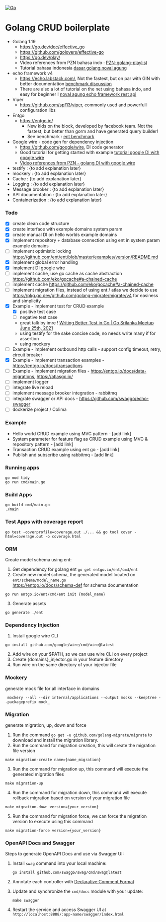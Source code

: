 [![Go](https://github.com/adityasatrio/golang-echo-boilerplate/actions/workflows/go.yml/badge.svg)](https://github.com/adityasatrio/golang-echo-boilerplate/actions/workflows/go.yml)

# Golang CRUD boilerplate
  
- Golang 1.19
  - https://go.dev/doc/effective_go
  - https://github.com/golovers/effective-go
  - https://go.dev/play/
  - Video references from PZN bahasa indo : [PZN-golang-playlist](https://www.youtube.com/watch?v=JOXbresHhIk&list=PL-CtdCApEFH-0i9dzMzLw6FKVrFWv3QvQ)
  - Tutorial bahasa indonesia [dasar golang noval agung](https://dasarpemrogramangolang.novalagung.com/1-berkenalan-dengan-golang.html)
- echo framework v4
  - https://echo.labstack.com/, Not the fastest, but on par with GIN with better documentation [benchmark discussion](https://github.com/labstack/echo/discussions/2143)
  - There are also a lot of tutorial on the net using bahasa indo, and easy for beginner ! [noval agung echo framework rest api](https://dasarpemrogramangolang.novalagung.com/C-echo-routing.html) 
- Viper 
  - https://github.com/spf13/viper, commonly used and powerfull configuration libs
- Entgo
  - https://entgo.io/
    - New kids on the block, developed by facebook team. Not the fastest, but better than gorm and have generated query builder! 
    - See benchmark : [ent benchmark](https://github.com/efectn/go-orm-benchmarks/blob/master/results.md)
- Google wire - code gen for dependency injection
  - https://github.com/google/wire, DI code generator
  - Good tutorial for getting started with example [tutorial google DI with google wire](https://clavinjune.dev/en/blogs/golang-dependency-injection-using-wire/)
  - [Video references from PZN - golang DI with google wire](https://www.youtube.com/watch?v=dZ8Ir4Gc8D0&list=PL-CtdCApEFH-0i9dzMzLw6FKVrFWv3QvQ&index=14)
- testify : {to add explanation later}
- mockery : {to add explanation later}
- Cache : {to add explanation later}
- Logging : {to add explanation later}
- Message brooker : {to add explanation later}
- API documentation : {to add explanation later}
- Containerization : {to add explanation later}

### Todo
- [x] create clean code structure
- [x] create interface with example domains system param
- [x] create manual DI on hello worlds example domains
- [x] implement repository + database connection using ent in system param example domains
- [ ] implement optimistic locking https://github.com/ent/ent/blob/master/examples/version/README.md 
- [x] implement global error handling
- [x] implement DI google wire
- [ ] implement cache, use go cache as cache abstraction https://github.com/eko/gocache#a-chained-cache
- [ ] implement cache https://github.com/eko/gocache#a-chained-cache
- [ ] implement migration files, instead of using ent / atlas we decide to use https://pkg.go.dev/github.com/golang-migrate/migrate/v4 for easiness and simplicity
- [x] Example - implement test for CRUD example
  - [x] positive test case 
  - [ ] negative test case
  - great talk by imre ! [Writing Better Test in Go | Go Srilanka Meetup June 25th, 2021](https://www.youtube.com/watch?v=xTQI_4EKB8Y)
  - using testify for the sake concise code, no needs write many if for assertion
  - using mockery
- [ ] Example - implement outbound http calls - support config timeout, retry, circuit breaker
- [x] Example - implement transaction examples - https://entgo.io/docs/transactions
- [ ] Example - implement migration files - https://entgo.io/docs/data-migrations, https://atlasgo.io/
- [ ] implement logger
- [ ] integrate live reload
- [ ] implement message brooker integration - rabbitmq
- [ ] integrate swagger or API docs - https://github.com/swaggo/echo-swagger
- [ ] dockerize project / Colima 

### Example
- Hello world CRUD example using MVC pattern - [add link]
- System parameter for feature flag as CRUD example using MVC & repository pattern - [add link]
- Transaction CRUD example using ent go - [add link]
- Publish and subscribe using rabbitmq - [add link]

### Running apps
```
go mod tidy
go run cmd/main.go
```

### Build Apps
```
go build cmd/main.go
./main
```

### Test Apps with coverage report 
```
go test -coverprofile=coverage.out ./... && go tool cover -html=coverage.out -o coverage.html
```

### ORM
Create model schema using ent:
1. Get dependency for golang ent `go get entgo.io/ent/cmd/ent`
2. Create new model schema, the generated model located on `ent/schema/model_name.go` </br>
   https://entgo.io/docs/schema-def for schema documentation
```
go run entgo.io/ent/cmd/ent init {model_name}
```
3. Generate assets
```
go generate ./ent
```

### Dependency Injection
1. Install google wire CLI
```
go install github.com/google/wire/cmd/wire@latest
```
2. Add wire on your $PATH, so we can use wire CLI on every project
3. Create {domains}_injector.go in your feature directory
4. Run wire on the same directory of your injector file 

### Mockery
generate mock file for all interface in domains
```
 mockery --all --dir internal/applications --output mocks --keeptree --packageprefix mock_
```

### Migration
generate migration, up, down and force
1. Run the command `go get -u github.com/golang-migrate/migrate` to download and install the migration library.
2. Run the command for migration creation, this will create the migration file version
```
make migration-create name={name_migration}
```
3. Run the command for migration up, this command will execute the generated migration files
```
make migration-up
```
4. Run the command for migration down, this command will execute rollback migration based on version of your migration file
```
make migration-down version={your_version}
```
5. Run the command for migration force, we can force the migration version to execute using this command
```
make migration-force version={your_version}
```

### OpenAPI Docs and Swagger

Steps to generate OpenAPI Docs and use via Swagger UI:

1. Install `swag` command into your local machine:
    ```shell
    go install github.com/swaggo/swag/cmd/swag@latest
    ```
    
2. Annotate each controller with [Declarative Comment Format](https://github.com/swaggo/swag#declarative-comments-format)

3. Update and synchronize the `cmd/docs` module with your update:
    ```shell
    make swagger
    ```
    
4. Restart the service and access Swagger UI at `http://localhost:8888/:app-name/swagger/index.html`